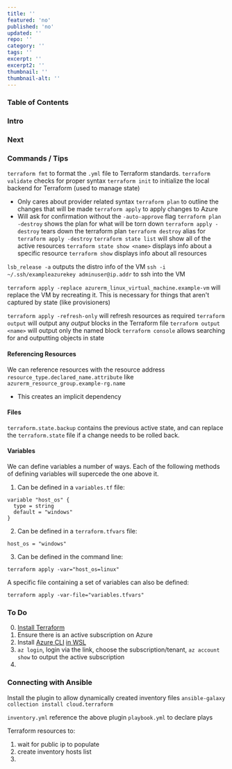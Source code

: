 ```yaml
---
title: ''
featured: 'no'
published: 'no'
updated: ''
repo: ''
category: ''
tags: ''
excerpt: ''
excerpt2: ''
thumbnail: ''
thumbnail-alt: ''
---
```


### Table of Contents

### Intro



### Next



### Commands / Tips

`terraform fmt` to format the `.yml` file to Terraform standards.
`terraform validate` checks for proper syntax
`terraform init` to initialize the local backend for Terraform (used to manage state)
 - Only cares about provider related syntax
`terraform plan` to outline the changes that will be made
`terraform apply` to apply changes to Azure
 - Will ask for confirmation without the `-auto-approve` flag
`terraform plan -destroy` shows the plan for what will be torn down 
`terraform apply -destroy` tears down the terraform plan
`terraform destroy` alias for `terraform apply -destroy`
`terraform state list` will show all of the active resources
`terraform state show <name>` displays info about a specific resource
`terraform show` displays info about all resources

`lsb_release -a` outputs the distro info of the VM
`ssh -i ~/.ssh/exampleazurekey adminuser@ip.addr` to ssh into the VM

`terraform apply -replace azurerm_linux_virtual_machine.example-vm` will replace the VM by recreating it. This is necessary for things that aren't captured by state (like provisioners)

`terraform apply -refresh-only` will refresh resources as required
`terraform output` will output any *output* blocks in the Terraform file
`terraform output <name>` will output only the named block
`terraform console` allows searching for and outputting objects in state






#### Referencing Resources

We can reference resources with the resource address `resource_type.declared_name.attribute` like `azurerm_resource_group.example-rg.name`
 - This creates an implicit dependency

#### Files

`terraform.state.backup` contains the previous active state, and can replace the `terraform.state` file if a change needs to be rolled back.


#### Variables

We can define variables a number of ways. Each of the following methods of defining variables will supercede the one above it.

1) Can be defined in a `variables.tf` file:

```
variable "host_os" {
  type = string
  default = "windows"
}
```

2) Can be defined in a `terraform.tfvars` file:

```
host_os = "windows"

```

3) Can be defined in the command line:

```
terraform apply -var="host_os=linux"
```

A specific file containing a set of variables can also be defined:

```
terraform apply -var-file="variables.tfvars"

```

### To Do

0. [Install Terraform](https://developer.hashicorp.com/terraform/tutorials/aws-get-started/install-cli)
1. Ensure there is an active subscription on Azure
2. Install [Azure CLI](https://learn.microsoft.com/en-us/cli/azure/install-azure-cli-linux?pivots=apt) [in WSL](https://registry.terraform.io/providers/hashicorp/azurerm/latest/docs)
3. `az login`, login via the link, choose the subscription/tenant, `az account show` to output the active subscription
4. 


### Connecting with Ansible

Install the plugin to allow dynamically created inventory files
`ansible-galaxy collection install cloud.terraform`

`inventory.yml` reference the above plugin
`playbook.yml` to declare plays

Terraform resources to:
1) wait for public ip to populate
2) create inventory hosts list
3) 
